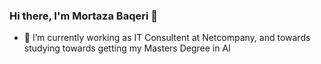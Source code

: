 ### Hi there, I'm Mortaza Baqeri 👋

- 🔭 I’m currently working as IT Consultent at Netcompany, and towards studying towards getting my Masters Degree in AI


